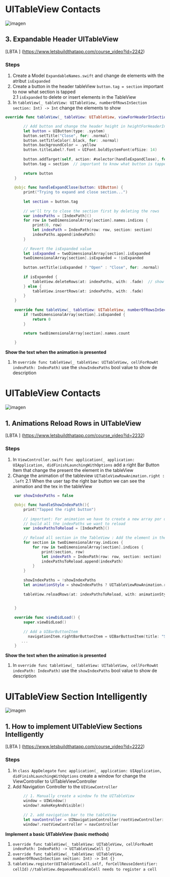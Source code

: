 

# UITableView Contacts

![imagen](../feature-AnimationRowsInUITableView/assets/sketch3.gif) 

## 3. Expandable Header UITableView

[LBTA ] (https://www.letsbuildthatapp.com/course_video?id=2242)


### Steps

1. Create a Model  `ExpandableNames.swift`  and change de elements with the atribut  `isExpanded`   
2.  Create a button in the header tableView `button.tag = section` important to now what section is tapped  
2.1 `isExpanded` to delete or insert elements in the TableView  
3. In `tableView(_ tableView: UITableView, numberOfRowsInSection section: Int) -> Int` change the elements to show 

```swift
override func tableView(_ tableView: UITableView, viewForHeaderInSection section: Int) -> UIView? {

        // Add button and change the header height in heightForHeaderInSection method
        let button = UIButton(type: .system)
        button.setTitle("Close", for: .normal)
        button.setTitleColor(.black, for: .normal)
        button.backgroundColor = .yellow
        button.titleLabel?.font = UIFont.boldSystemFont(ofSize: 14)
        
        button.addTarget(self, action: #selector(handleExpandClose), for: .touchUpInside)
        button.tag = section  // important to know what button is tapped
        
        return button
    }
    
    @objc func handleExpandClose(button: UIButton) {
        print("Trying to expand and close section...")
        
        let section = button.tag
        
        // we'll try to close the section first by deleting the rows
        var indexPaths = [IndexPath]()
        for row in twoDimensionalArray[section].names.indices {
            print(0, row)
            let indexPath = IndexPath(row: row, section: section)
            indexPaths.append(indexPath)
        }
        
        // Revert the isExpanded value
        let isExpanded = twoDimensionalArray[section].isExpanded
        twoDimensionalArray[section].isExpanded = !isExpanded
        
        button.setTitle(isExpanded ? "Open" : "Close", for: .normal)
        
        if isExpanded {
            tableView.deleteRows(at: indexPaths, with: .fade)  // show the exact number in the row in section
        } else {
            tableView.insertRows(at: indexPaths, with: .fade)
        }
    }
    
    override func tableView(_ tableView: UITableView, numberOfRowsInSection section: Int) -> Int {
        if !twoDimensionalArray[section].isExpanded {
            return 0
        }
        
        return twoDimensionalArray[section].names.count

    }

```
**Show the text when the animation is presented**  

1.  In `override func tableView(_ tableView: UITableView, cellForRowAt indexPath: IndexPath)` use the `showIndexPaths` bool value to show de description  

# UITableView Contacts

![imagen](../feature-AnimationRowsInUITableView/assets/sketch2.gif) 

## 1. Animations Reload Rows in UITableView

[LBTA ] (https://www.letsbuildthatapp.com/course_video?id=2232)


### Steps

1. In `ViewController.swift`  `func application(_ application: UIApplication, didFinishLaunchingWithOptions`   add a right Bar Button Item  that change the present the element in the tableView  
2.  Change the animation of the tableview  `UITableViewRowAnimation.right : .left`
2.1 When the user tap the right bar button we can see the animation and the tex in the tableView 

```swift
    var showIndexPaths = false

    @objc func handleShowIndexPath(){
        print("Tapped the right button")
        
        // important: For animation we have to create a new array por de animation change
        // build all the indexPaths we want to reload
        var indexPathsToReload = [IndexPath]()
        
        // Reload all section in the TableView : Add the element in the new arrContainer
        for section in twoDimensionalArray.indices {
            for row in twoDimensionalArray[section].indices {
                print(section, row)
                let indexPath = IndexPath(row: row, section: section)
                indexPathsToReload.append(indexPath)
            }
        }
        
        showIndexPaths = !showIndexPaths
        let animationStyle = showIndexPaths ? UITableViewRowAnimation.right : .left
        
        tableView.reloadRows(at: indexPathsToReload, with: animationStyle)

    
    }
    
    override func viewDidLoad() {
        super.viewDidLoad()
        
        // Add a UIBarButtonItem
          navigationItem.rightBarButtonItem = UIBarButtonItem(title: "Show IndexPath", style: .plain, target: self, action: #selector(handleShowIndexPath))
       ...
    }

```
**Show the text when the animation is presented**  

1.  In `override func tableView(_ tableView: UITableView, cellForRowAt indexPath: IndexPath)` use the `showIndexPaths` bool value to show de description  

# UITableView Section Intelligently

![imagen](../feature-UITableViewSection/assets/sketch1.gif) 
## 1. How to implement UITableView Sections Intelligently

[LBTA ] (https://www.letsbuildthatapp.com/course_video?id=2222)


### Steps

1. In `class AppDelegate`  `func application(_ application: UIApplication, didFinishLaunchingWithOptions`  create a window for change the ViewController to UITableViewController
2.  Add Navigation Controller to the `UIViewController `

```swift
        // 1. Manually create a window fo the UITableView
        window = UIWindow()
        window?.makeKeyAndVisible()
        
        // 2. add navigation bar to the tableView
        let navController = UINavigationController(rootViewController: ViewController())
        window?.rootViewController = navController

```
**Implement a basic UITableView (basic methods)**  

1. `override func tableView(_ tableView: UITableView, cellForRowAt indexPath: IndexPath) -> UITableViewCell {}`   
2. `override func tableView(_ tableView: UITableView, numberOfRowsInSection section: Int) -> Int {}`   
3. `tableView.register(UITableViewCell.self, forCellReuseIdentifier: cellId)`  `//tableView.dequeueReusableCell needs to register a cell `  

